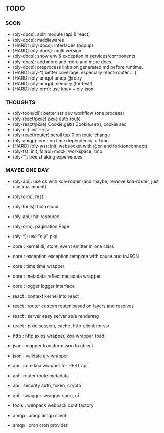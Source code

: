 ## TODO

### SOON

- (oly-docs): split module (api & react)
- (oly-docs): middlewares
- [HARD] (oly-docs): interfaces (popup)
- [HARD] (oly-docs): multi version
- (oly-docs): show env & exception in services/components
- (oly-docs): add more and more and more docs.
- (oly-docs): preprocess links on generated md before runtime.
- [HARD] (oly-*) better coverage, especially react-router... :)
- [HARD] (oly-amqp) amqp @retry
- [HARD] (oly-amqp) memory (for test!)
- [HARD] (oly-orm): use knex + oly-json
  
### THOUGHTS

- (oly-tools/cli): better ssr dev workflow (one process)
- (oly-react/pixie) pixie auto route
- (oly-react/pixie) Cookie.get() Cookie.set(), cookie sec
- (oly-cli): init --ssr
- (oly-react/router) scroll top:0 on route change
- (oly-amqp): cron no time dependency + Time
- [HARD] (oly-ws): init, websocket with @on and fork(onconnect)
- (oly-fs): init, fs api+mock, workspace, tmp
- (oly-*): tree shaking experiences

### MAYBE ONE DAY

- (oly-api): use qs with koa-router (and maybe, remove koa-router, just use koa-mount)
- (oly-orm): rest
- (oly-tools): hot reload
- (oly-api): hal resource
- (oly-orm): pagination Page
- (oly-*): use "oly" pkg

- core   : kernel         di, store, event emitter in one class
- core   : exception      exception template with cause and toJSON
- core   : time           time wrapper
- core   : metadata       reflect metadata wrapper
- core   : logger         logger interface
- react  : context        kernel into react
- react  : router         custom router based on layers and resolves
- react  : server         easy server side rendering
- react  : pixie          session, cache, http-client for ssr
- http   : http           axios wrapper, koa wrapper (bad)
- json   : mapper         transform json to object
- json   : validate       ajv wrapper
- api    : core           koa wrapper for REST api
- api    : router         route metadata
- api    : security       auth, token, crypto
- api    : swagger        swagger spec, ui
- tools  : webpack        webpack conf factory
- amqp   : amqp           amqp client
- amqp   : cron           cron provider
